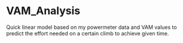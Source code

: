 # VAM_Analysis
Quick linear model based on my powermeter data and VAM values to predict the effort needed on a certain climb to achieve given time.
